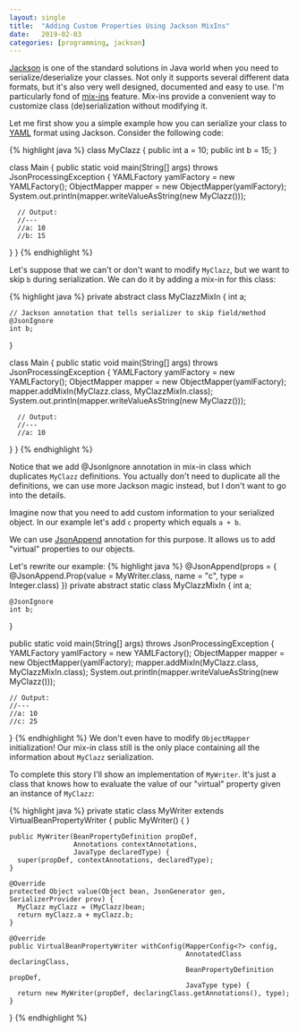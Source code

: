 ```yaml
---
layout: single
title:  "Adding Custom Properties Using Jackson MixIns"
date:   2019-02-03
categories: [programming, jackson]
---
```

[Jackson](https://github.com/FasterXML/jackson) is one of the standard solutions in Java world when 
you need to serialize/deserialize your classes. Not only it supports several different data formats, but
it's also very well designed, documented and easy to use.
I'm particularly fond of [mix-ins](https://github.com/FasterXML/jackson-docs/wiki/JacksonMixInAnnotations) feature.
Mix-ins provide a convenient way to customize class (de)serialization without modifying it.

Let me first show you a simple example how you can serialize your class to [YAML](https://yaml.org/) format
using Jackson.
Consider the following code:

{% highlight java %}
class MyClazz {
    public int a = 10;
    public int b = 15;
}  

class Main {
  public static void main(String[] args) throws JsonProcessingException {
      YAMLFactory yamlFactory = new YAMLFactory();
      ObjectMapper mapper = new ObjectMapper(yamlFactory);
      System.out.println(mapper.writeValueAsString(new MyClazz()));
      
      // Output:
      //---
      //a: 10
      //b: 15
  }
}
{% endhighlight %}

Let's suppose that we can't or don't want to modify <code>MyClazz</code>, but we want to skip <code>b</code> during serialization.
We can do it by adding a mix-in for this class:

{% highlight java %}
private abstract class MyClazzMixIn {
    int a;

    // Jackson annotation that tells serializer to skip field/method
    @JsonIgnore
    int b;
}

class Main {
  public static void main(String[] args) throws JsonProcessingException {
      YAMLFactory yamlFactory = new YAMLFactory();
      ObjectMapper mapper = new ObjectMapper(yamlFactory);
      mapper.addMixIn(MyClazz.class, MyClazzMixIn.class);
      System.out.println(mapper.writeValueAsString(new MyClazz()));
      
      
      // Output:
      //---
      //a: 10
  }
}
{% endhighlight %}

Notice that we add @JsonIgnore annotation in mix-in class which duplicates <code>MyClazz</code> definitions.
You actually don't need to duplicate all the definitions, we can use more Jackson magic instead, but I don't
want to go into the details.

Imagine now that you need to add custom information to your serialized object. In our example let's add <code>c</code>
property which equals <code>a + b</code>.

We can use [JsonAppend](https://github.com/FasterXML/jackson-databind/blob/master/src/main/java/com/fasterxml/jackson/databind/annotation/JsonAppend.java)
annotation for this purpose. It allows us to add "virtual" properties to our objects.

Let's rewrite our example:
{% highlight java %}
@JsonAppend(props = {
    @JsonAppend.Prop(value = MyWriter.class, name = "c", type = Integer.class)
  })
  private abstract static class MyClazzMixIn {
    int a;
    
    @JsonIgnore
    int b;
  }

  public static void main(String[] args) throws JsonProcessingException {
    YAMLFactory yamlFactory = new YAMLFactory();
    ObjectMapper mapper = new ObjectMapper(yamlFactory);
    mapper.addMixIn(MyClazz.class, MyClazzMixIn.class);
    System.out.println(mapper.writeValueAsString(new MyClazz()));

    // Output:
    //---
    //a: 10
    //c: 25
  }
{% endhighlight %}
We don't even have to modify <code>ObjectMapper</code> initialization! Our mix-in class still is the only
place containing all the information about <code>MyClazz</code> serialization. 

To complete this story I'll show an implementation of <code>MyWriter</code>. It's just a class that knows
how to evaluate the value of our "virtual" property given an instance of <code>MyClazz</code>:

{% highlight java %}
private static class MyWriter extends VirtualBeanPropertyWriter {
    public MyWriter() {
    }

    public MyWriter(BeanPropertyDefinition propDef,
                    Annotations contextAnnotations,
                    JavaType declaredType) {
      super(propDef, contextAnnotations, declaredType);
    }

    @Override
    protected Object value(Object bean, JsonGenerator gen, SerializerProvider prov) {
      MyClazz myClazz = (MyClazz)bean;
      return myClazz.a + myClazz.b;
    }

    @Override
    public VirtualBeanPropertyWriter withConfig(MapperConfig<?> config,
                                                AnnotatedClass declaringClass,
                                                BeanPropertyDefinition propDef,
                                                JavaType type) {
      return new MyWriter(propDef, declaringClass.getAnnotations(), type);
    }
  }
{% endhighlight %}
